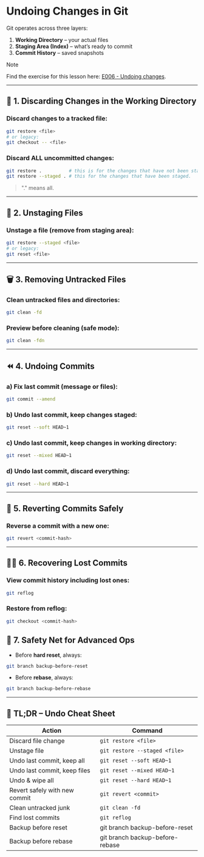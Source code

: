 # Undoing Changes in Git

Git operates across three layers:
1. **Working Directory** – your actual files
2. **Staging Area (Index)** – what’s ready to commit
3. **Commit History** – saved snapshots

> [!NOTE]
> Find the exercise for this lesson here: [E006 - Undoing changes](../Exercises/E006%20-%20Undoing%20changes.md). 

---

## 🔧 1. Discarding Changes in the Working Directory

### Discard changes to a tracked file:
```bash
git restore <file>
# or legacy:
git checkout -- <file>
```

### Discard ALL uncommitted changes:
```bash
git restore .          # this is for the changes that have not been staged.
git restore --staged . # this for the changes that have been staged.
```

> "." means all.

---

## 🧼 2. Unstaging Files

### Unstage a file (remove from staging area):
```bash
git restore --staged <file>
# or legacy:
git reset <file>
```

---

## 🗑️ 3. Removing Untracked Files

### Clean untracked files and directories:
```bash
git clean -fd
```

### Preview before cleaning (safe mode):
```bash
git clean -fdn
```

---

## ⏪ 4. Undoing Commits

### a) Fix last commit (message or files):
```bash
git commit --amend
```

### b) Undo last commit, keep changes staged:
```bash
git reset --soft HEAD~1
```

### c) Undo last commit, keep changes in working directory:
```bash
git reset --mixed HEAD~1
```

### d) Undo last commit, discard everything:
```bash
git reset --hard HEAD~1
```

---

## 🧨 5. Reverting Commits Safely

### Reverse a commit with a new one:
```bash
git revert <commit-hash>
```

---

## 🧙‍♂️ 6. Recovering Lost Commits

### View commit history including lost ones:
```bash
git reflog
```

### Restore from reflog:
```bash
git checkout <commit-hash>
```

## 🦺 7. Safety Net for Advanced Ops

- Before **hard reset**, always:

```bash
git branch backup-before-reset
```

- Before **rebase**, always:

```bash
git branch backup-before-rebase
```

---

## 🧠 TL;DR – Undo Cheat Sheet

| **Action**                    | **Command**                     |
| ----------------------------- | ------------------------------- |
| Discard file change           | `git restore <file>`            |
| Unstage file                  | `git restore --staged <file>`   |
| Undo last commit, keep all    | `git reset --soft HEAD~1`       |
| Undo last commit, keep files  | `git reset --mixed HEAD~1`      |
| Undo & wipe all               | `git reset --hard HEAD~1`       |
| Revert safely with new commit | `git revert <commit>`           |
| Clean untracked junk          | `git clean -fd`                 |
| Find lost commits             | `git reflog`                    |
| Backup before reset           | git branch backup-before-reset  |
| Backup before rebase          | git branch backup-before-rebase |
